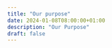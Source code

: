 ```yaml
---
title: "Our purpose"
date: 2024-01-08T08:00:00+01:00
description: "Our Purpose"
draft: false
---
```


<!-- {{< text-image title="Our purpose" text="Some text explaining why we do what we do, what makes us different and unique, why should people ask for our services and contact us" source="/home/home.png" url="/team" button="Get to know us">}}

## How we can help you

{{< card icon1="bar-chart" title1="Data Analysis" text1="We offer data analysis consulting services to research support" icon2="laptop" title2="Web Apps" text2="We develop web applications for research support and knowledge sharing" icon3="signpost-split" title3="AI" text3="We keep up with the latest advancements of AI and can help you take the most out of it" icon4="mortarboard-fill" title4="Training" text4="We offer training to related to AI and data analysis to non tech professionals">}}

{{< button url="/expertise" title="See all services">}}

## Brands that trust us

{{< figure src="/home/white-sdu.png" width=50 alt="SDU" >}}
{{< figure src="/home/white-aa.png" width=50 alt="Aalborg" >}}
{{< figure src="/home/white-banos.png" width=50 alt="Blue Mission BANOS" >}}
{{< figure src="/home/white-prep4blue.png" width=50 alt="PREP4BLUE" >}}
{{< figure src="/home/white-bmaa.png" width=50 alt="Blue Mission AA" >}}
{{< figure src="/home/white-yerun.png" width=50 alt="Yerun" >}}

{{< button url="/portfolio" title="See our portfolio">}} -->
